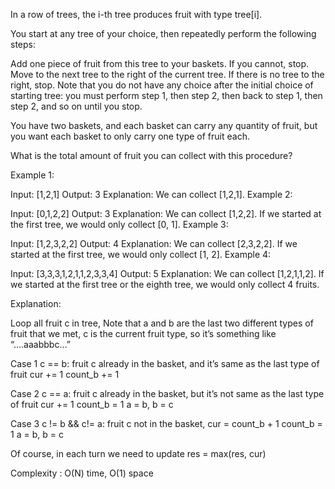 In a row of trees, the i-th tree produces fruit with type tree[i].

You start at any tree of your choice, then repeatedly perform the following steps:

Add one piece of fruit from this tree to your baskets.  If you cannot, stop.
Move to the next tree to the right of the current tree.  If there is no tree to the right, stop.
Note that you do not have any choice after the initial choice of starting tree: you must perform step 1, then step 2, then back to step 1, then step 2, and so on until you stop.

You have two baskets, and each basket can carry any quantity of fruit, but you want each basket to only carry one type of fruit each.

What is the total amount of fruit you can collect with this procedure?

 

Example 1:

Input: [1,2,1]
Output: 3
Explanation: We can collect [1,2,1].
Example 2:

Input: [0,1,2,2]
Output: 3
Explanation: We can collect [1,2,2].
If we started at the first tree, we would only collect [0, 1].
Example 3:

Input: [1,2,3,2,2]
Output: 4
Explanation: We can collect [2,3,2,2].
If we started at the first tree, we would only collect [1, 2].
Example 4:

Input: [3,3,3,1,2,1,1,2,3,3,4]
Output: 5
Explanation: We can collect [1,2,1,1,2].
If we started at the first tree or the eighth tree, we would only collect 4 fruits.

Explanation:

Loop all fruit c in tree,
Note that a and b are the last two different types of fruit that we met,
c is the current fruit type,
so it’s something like “….aaabbbc…”

Case 1 c == b:
fruit c already in the basket,
and it’s same as the last type of fruit
cur += 1
count_b += 1

Case 2 c == a:
fruit c already in the basket,
but it’s not same as the last type of fruit
cur += 1
count_b = 1
a = b, b = c

Case 3 c != b && c!= a:
fruit c not in the basket,
cur = count_b + 1
count_b = 1
a = b, b = c

Of course, in each turn we need to update res = max(res, cur)

Complexity :
O(N) time, O(1) space
